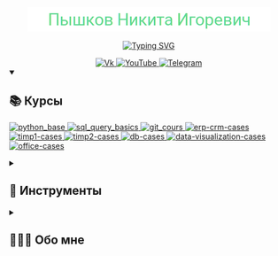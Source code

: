 <p align="center">
  <a href="https://github.com/pyshkovni">
    <img src="./img/Name.png" alt="Пышков Никита Игоревич" /></a>
</p>
<!-- 5ed891 -->

<p align="center">
  <a href="https://git.io/typing-svg"><img src="https://readme-typing-svg.demolab.com?font=Roboto&pause=1000&color=5ED891&center=true&vCenter=true&width=435&lines=%D0%9F%D1%80%D0%BE%D1%84%D0%B8%D0%BB%D1%8C+%D0%BF%D1%80%D0%B5%D0%BF%D0%BE%D0%B4%D0%B0%D0%B2%D0%B0%D1%82%D0%B5%D0%BB%D1%8F+%D0%A0%D0%90%D0%9D%D0%A5%D0%B8%D0%93%D0%A1" alt="Typing SVG" /></a>
</p>

<!-- Social icons section -->
<div id="socials" align="center">
  <a href="https://vk.com/pyshkovni">
    <img src="https://img.shields.io/badge/Vk-5ed891?style=for-the-badge&logo=vk&logoColor=white" alt="Vk"/>
  </a>
  <a href="https://www.youtube.com/channel/UCFl8u5LGFv0UqhfP5whEoVA">
    <img src="https://img.shields.io/badge/YouTube-5ed891?style=for-the-badge&logo=youtube&logoColor=white" alt="YouTube"/>
  </a>
  <a href="https://t.me/pyshkovni">
    <img src="https://img.shields.io/badge/Telegram-5ed891?style=for-the-badge&logo=telegram&logoColor=white" alt="Telegram"/>
  </a>
</div>

<details open> 
  <summary><h2>📚 Курсы</h2></summary>
  <p align="left">
    <a href="https://pyshkovni.github.io/python-base-course/"><img width="278" src="https://denvercoder1-github-readme-stats.vercel.app/api/pin/?username=pyshkovni&repo=python-base-course&theme=react&bg_color=1F222E&title_color=5ed891&hide_border=true&icon_color=5ed891&show_icons=false&show_description=false" alt="python_base">
    </a>
    <a href="https://pyshkovni.github.io/sql-query-basics/"><img width="278" src="https://denvercoder1-github-readme-stats.vercel.app/api/pin/?username=pyshkovni&repo=sql-query-basics&theme=react&bg_color=1F222E&title_color=5ed891&hide_border=true&icon_color=5ed891&show_icons=false&show_description=false"alt="sql_query_basics">
    </a>
    <a href="https://github.com/pyshkovni/git-course"><img width="278" src="https://denvercoder1-github-readme-stats.vercel.app/api/pin/?username=pyshkovni&repo=git-course&theme=react&bg_color=1F222E&title_color=5ed891&hide_border=true&icon_color=5ed891&show_icons=false&show_description=false" alt="git_cours">
    </a>
    <a href="https://github.com/pyshkovni/economic-information-systems"><img width="278" src="https://denvercoder1-github-readme-stats.vercel.app/api/pin/?username=pyshkovni&repo=economic-information-systems&theme=react&bg_color=1F222E&title_color=5ed891&hide_border=true&icon_color=5ed891&show_icons=false&show_description=false" alt="erp-crm-cases">
    </a>
    <a href="https://github.com/pyshkovni/programming-technologies-1
"><img width="278" src="https://denvercoder1-github-readme-stats.vercel.app/api/pin/?username=pyshkovni&repo=programming-technologies-1&theme=react&bg_color=1F222E&title_color=5ed891&hide_border=true&icon_color=5ed891&show_icons=false&show_description=false" alt="timp1-cases">
    </a>
    <a href="https://github.com/pyshkovni/programming-technologies-2
"><img width="278" src="https://denvercoder1-github-readme-stats.vercel.app/api/pin/?username=pyshkovni&repo=programming-technologies-2&theme=react&bg_color=1F222E&title_color=5ed891&hide_border=true&icon_color=5ed891&show_icons=false&show_description=false" alt="timp2-cases">
    </a>
    <a href="https://github.com/pyshkovni/databases-information-support
"><img width="278" src="https://denvercoder1-github-readme-stats.vercel.app/api/pin/?username=pyshkovni&repo=databases-information-support&theme=react&bg_color=1F222E&title_color=5ed891&hide_border=true&icon_color=5ed891&show_icons=false&show_description=false" alt="db-cases">
    </a>
    <a href="https://github.com/pyshkovni/data-analysis-and-visualization
"><img width="278" src="https://denvercoder1-github-readme-stats.vercel.app/api/pin/?username=pyshkovni&repo=data-analysis-and-visualization&theme=react&bg_color=1F222E&title_color=5ed891&hide_border=true&icon_color=5ed891&show_icons=false&show_description=false" alt="data-visualization-cases">
    </a>
    <a href="https://github.com/pyshkovni/economic-informatics"><img width="278" src="https://denvercoder1-github-readme-stats.vercel.app/api/pin/?username=pyshkovni&repo=economic-informatics&theme=react&bg_color=1F222E&title_color=5ed891&hide_border=true&icon_color=5ed891&show_icons=false&show_description=false" alt="office-cases">
    </a>

</details>

<details> 
  <summary><h2>📐 Инструменты</h2></summary>
  <img src="https://cdn.jsdelivr.net/gh/devicons/devicon/icons/python/python-original.svg" title="python" width="40" height="40"/>&nbsp;
  <img src="https://cdn.jsdelivr.net/gh/devicons/devicon/icons/jupyter/jupyter-original.svg" title="jupyter" width="40" height="40"/>&nbsp;
  <img src="https://cdn.jsdelivr.net/gh/devicons/devicon/icons/anaconda/anaconda-original.svg" title="anaconda" width="40" height="40"/>&nbsp;
  <img src="img/aiogram_emb.png" title="aiogram" width="40" height="40"/>&nbsp;
  <img src="https://cdn.jsdelivr.net/gh/devicons/devicon/icons/git/git-original.svg" title="git" width="40" height="40"/>&nbsp;
  <img src="https://cdn.jsdelivr.net/gh/devicons/devicon/icons/postgresql/postgresql-original.svg" title="sql" width="40" height="40"/>&nbsp;
  <img src="img/excel_emb.png" title="excel" width="40" height="40"/>&nbsp;
  <img src="img/datalens_emb.png" title="datalens" width="40" height="40"/>&nbsp;
  <img src="img/erp_emb.png" title="1C: Enterprise" width="40" height="40"/>&nbsp;
  <img src="https://cdn.jsdelivr.net/gh/devicons/devicon/icons/linux/linux-original.svg" title="linux" width="40" height="40"/>&nbsp;
  <img src="img/yandex_cloud_emb.png" title="yandex cloud" width="40" height="40"/>&nbsp;
</details>

<details> 
  <summary><h2>👨🏻‍🦱 Обо мне</h2></summary>

  * Старший преподаватель кафедры
  * Преподаю университетские дисциплины:
    * программирование,
    * информатика,
    * анализ и визуализация данных.
  * Веду научную работу по направлениям:
    * управление в образовании,
    * инновационные способности фирмы,
    * бизнес-процессы: методология построения и модели оптимизации.
  * Представляю Yandex Cloud в РАНХиГС

</details>
